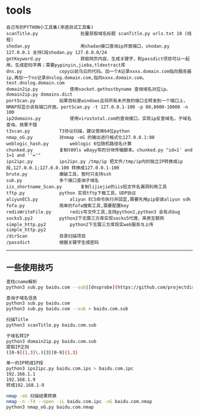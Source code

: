 # tools
	自己写的PYTHON小工具集(渗透测试工具集)
	scanTitle.py                批量获取域名标题 scanTitle.py urls.txt 10 (线程)
	shodan.py                   用shadan接口查询ip开放端口，shodan.py 127.0.0.1 支持C段shodan.py 127.0.0.0/24	
	getKeyword.py               获取网页内容，生成关键字，和passdict项目可以一起用，生成密码字典；需要pypinyin,jieba,tldextract库
	dns.py			    copy以前乌云的代码。加一个A记录xxxx.domain.com指向服务器ip,再加一个ns记录dnslog.domain.com,指向xxxx.domain.com。test.dnslog.domain.com
	domain2ip.py		    使用socket.gethostbyname 查询域名对应ip。domain2ip.py domains.dict
	portScan.py		    如果目标是windows且将所有未开放的端口全转发到一个端口上，NMAP将显示说有端口开放。portScan.py -t 127.0.0.1-100 -p 80,8000-10000 -n 100 
	ip2domains.py		    使用virustotal.com的查询接口，实现ip反查域名，子域名查询。效果不错
	t3scan.py		    T3协议扫描，建议使用64位python
	nmap_oG.py		    对nmap -oG 的输出进行格式化127.0.0.1:80
	weblogic_hash.py	    weblogic 6位随机路径名计算
	chunked.py		    复制t00ls w8ayy写的分块传输脚本。chunked.py "id=1' and 1=1 and ''='"
	ips2ipc.py		    ips2ipc.py /tmp/ip 把文件/tmp/ip内的独立IP转换成ip段,127.0.0.1;127.0.0.100 转换成127.0.0.1-100
	brute.py 		    爆破工具，暂时只支持ssh
	sub.py 			    多个接口查询子域名
	iis_shortname_Scan.py 	    复制lijiejie的iis短文件名漏洞利用工具
	tftp.py 		    python 实现tftp下载工具，UDP协议
 	aliyunECS.py 		    aliyun ECS命令执行并回显,需要先用pip安装aliyun sdk
	fofa.py 		    简单的fofa搜索工具,需要配置key
	redisWriteFile.py 	    redis写文件工具,支持python2,python3 会有点bug
	socks5.py2 		    python2下无需三方库实现socks5代理，来原互联网
	simple_http.py2 	    python2下无需三方库现实web服务与上传simple_http.py2	
	/dirScan		    目录扫描项目
	/passdict 		    根据关键字生成密码

---
## 一些使用技巧
```bash
查找cname解析
python3 sub.py baidu.com --sub|[dnsprobe](https://github.com/projectdiscovery/dnsprobe) -r cname
```
```bash
查询子域名信息
python3 sub.py baidu.com
python3 sub.py baidu.com --sub > baidu.com.sub

扫描Title
python3 scanTitle.py baidu.com.sub

子域名转IP
python3 domain2ip.py baidu.com.sub
提取IP正则
([0-9]{1,3}\.){3}[0-9]{1,3}

单一的IP转成IP段
python3 ips2ipc.py baidu.com.ips > baidu.com.ipc
192.168.1.1
192.168.1.9
转成192.168.1-9
```
```bash
nmap -oG 扫描结果转换
nmap -n -T4 --open -iL baidu.com.ipc -oG baidu.com.nmap
python3 nmap_oG.py baidu.com.nmap
```

